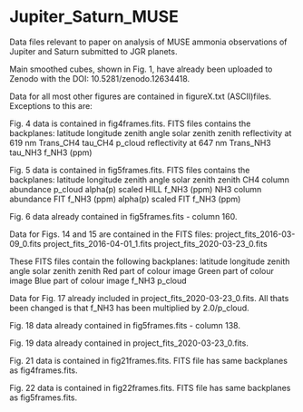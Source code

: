 # Jupiter_Saturn_MUSE
Data files relevant to paper on analysis of MUSE ammonia observations of Jupiter and Saturn submitted to JGR planets.

Main smoothed cubes, shown in Fig. 1, have already been uploaded to Zenodo with the DOI: 10.5281/zenodo.12634418.

Data for all most other figures are contained in figureX.txt (ASCII)files. Exceptions to this are:

Fig. 4 data is contained in fig4frames.fits. FITS files contains the backplanes: 
  latitude
  longitude
  zenith angle
  solar zenith zenith
  reflectivity at 619 nm
  Trans_CH4
  tau_CH4
  p_cloud
  reflectivity at 647 nm
  Trans_NH3
  tau_NH3
  f_NH3 (ppm)

Fig. 5 data is contained in fig5frames.fits. FITS files contains the backplanes:
  latitude
  longitude
  zenith angle
  solar zenith zenith
  CH4 column abundance
  p_cloud
  alpha(p) scaled HILL f_NH3 (ppm)
  NH3 column abundance
  FIT f_NH3 (ppm)
  alpha(p) scaled FIT f_NH3 (ppm)

Fig. 6 data already contained in fig5frames.fits - column 160.

Data for Figs. 14 and 15 are contained in the FITS files:
  project_fits_2016-03-09_0.fits
  project_fits_2016-04-01_1.fits
  project_fits_2020-03-23_0.fits

  These FITS files contain the following backplanes:
    latitude
    longitude
    zenith angle
    solar zenith zenith
    Red part of colour image
    Green part of colour image
    Blue part of colour image
    f_NH3
    p_cloud

Data for Fig. 17 already included in project_fits_2020-03-23_0.fits. All thats been changed is that f_NH3 has been multiplied by 2.0/p_cloud.

Fig. 18 data already contained in fig5frames.fits - column 138.

Fig. 19 data already contained in project_fits_2020-03-23_0.fits.

Fig. 21 data is contained in fig21frames.fits. FITS file has same backplanes as fig4frames.fits.

Fig. 22 data is contained in fig22frames.fits. FITS file has same backplanes as fig5frames.fits.

